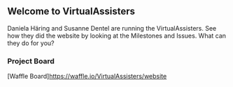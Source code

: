 ## Welcome to VirtualAssisters

Daniela Häring and Susanne Dentel are running the VirtualAssisters. 
See how they did the website by looking at the Milestones and Issues.
What can they do for you?

### Project Board
[Waffle Board]https://waffle.io/VirtualAssisters/website
